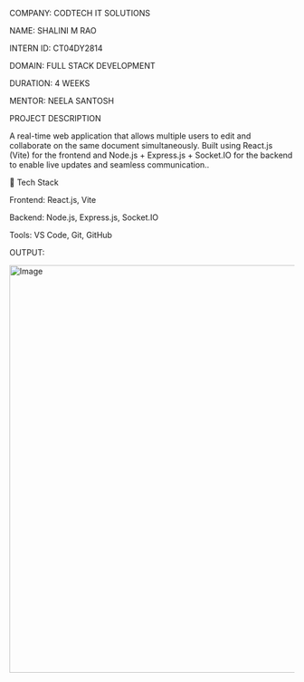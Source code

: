 COMPANY: CODTECH IT SOLUTIONS

NAME: SHALINI M RAO

INTERN ID: CT04DY2814

DOMAIN: FULL STACK DEVELOPMENT

DURATION: 4 WEEKS

MENTOR: NEELA SANTOSH

PROJECT DESCRIPTION

A real-time web application that allows multiple users to edit and collaborate on the same document simultaneously. Built using React.js (Vite) for the frontend and Node.js + Express.js + Socket.IO for the backend to enable live updates and seamless communication..

🔹 Tech Stack

Frontend: React.js, Vite

Backend: Node.js, Express.js, Socket.IO

Tools: VS Code, Git, GitHub

OUTPUT:

<img width="1366" height="720" alt="Image" src="https://github.com/user-attachments/assets/a32505df-658e-41ff-82ab-d7ec4bb9bef0" />
